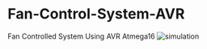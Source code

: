 # Fan-Control-System-AVR
Fan Controlled System Using AVR Atmega16
![simulation](FanControlSystemAVR_ProteusSimulation/Simulation.gif)
